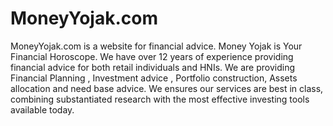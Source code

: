 # MoneyYojak.com
MoneyYojak.com is a website for financial advice. Money Yojak is Your Financial Horoscope. We have over 12 years of experience providing financial advice for both retail individuals and HNIs. We are providing Financial Planning , Investment advice , Portfolio construction, Assets allocation and need base advice. We ensures our services are best in class, combining substantiated research with the most effective investing tools available today.
